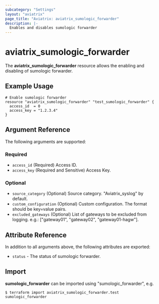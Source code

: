 ```yaml
---
subcategory: "Settings"
layout: "aviatrix"
page_title: "Aviatrix: aviatrix_sumologic_forwarder"
description: |-
  Enables and disables sumologic forwarder
---
```


# aviatrix_sumologic_forwarder

The **aviatrix_sumologic_forwarder** resource allows the enabling and disabling of sumologic forwarder.

## Example Usage

```hcl
# Enable sumologic forwarder
resource "aviatrix_sumologic_forwarder" "test_sumologic_forwarder" {
  access_id  = 0
  access_key = "1.2.3.4"
}
```

## Argument Reference

The following arguments are supported:

### Required
* `access_id` (Required) Access ID.
* `access_key` (Required and Sensitive) Access Key.

### Optional
* `source_category` (Optional) Source category. "Aviatrix_syslog" by default.
* `custom_configuration` (Optional) Custom configuration. The format should be key=value pairs.
* `excluded_gateways` (Optional) List of gateways to be excluded from logging. e.g.: ["gateway01", "gateway02", "gateway01-hagw"].

## Attribute Reference

In addition to all arguments above, the following attributes are exported:

* `status` - The status of sumologic forwarder.

## Import

**sumologic_forwarder** can be imported using "sumologic_forwarder", e.g.

```
$ terraform import aviatrix_sumologic_forwarder.test sumologic_forwarder
```
